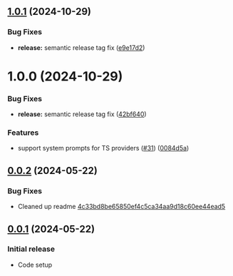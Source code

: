 ## [1.0.1](https://github.com/Not-Diamond/notdiamond-node/compare/v1.0.0...v1.0.1) (2024-10-29)

### Bug Fixes

- **release:** semantic release tag fix ([e9e17d2](https://github.com/Not-Diamond/notdiamond-node/commit/e9e17d25f014fa8f87e57c4b2b600896da2e004f))

# 1.0.0 (2024-10-29)

### Bug Fixes

- **release:** semantic release tag fix ([42bf640](https://github.com/Not-Diamond/notdiamond-node/commit/42bf64002ba521611caf15fda9d76327b938d961))

### Features

- support system prompts for TS providers ([#31](https://github.com/Not-Diamond/notdiamond-node/issues/31)) ([0084d5a](https://github.com/Not-Diamond/notdiamond-node/commit/0084d5aa21d72332a4ac49afbd724dfe836b4b2e))

## [0.0.2](https://github.com/Not-Diamond/notdiamond-node/pull/4) (2024-05-22)

### Bug Fixes

- Cleaned up readme [4c33bd8be65850ef4c5ca34aa9d18c60ee44ead5](https://github.com/Not-Diamond/notdiamond-node/pull/4/commits/4c33bd8be65850ef4c5ca34aa9d18c60ee44ead5)

## [0.0.1](https://github.com/Not-Diamond/notdiamond-node/tree/32bccf352544414e1486c170b90cf00f75041190) (2024-05-22)

### Initial release

- Code setup
